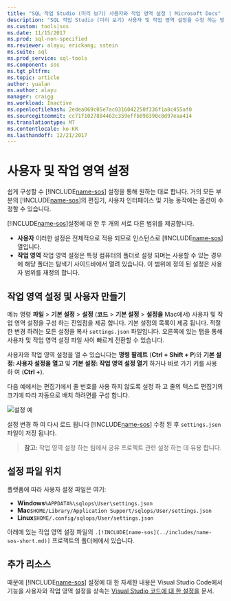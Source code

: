 ```yaml
---
title: "SQL 작업 Studio (미리 보기) 사용자와 작업 영역 설정 | Microsoft Docs"
description: "SQL 작업 Studio (미리 보기) 사용자 및 작업 영역 설정을 수정 하는 방법."
ms.custom: tools|sos
ms.date: 11/15/2017
ms.prod: sql-non-specified
ms.reviewer: alayu; erickang; sstein
ms.suite: sql
ms.prod_service: sql-tools
ms.component: sos
ms.tgt_pltfrm: 
ms.topic: article
author: yualan
ms.author: alayu
manager: craigg
ms.workload: Inactive
ms.openlocfilehash: 2edea069c05e7ac0316042250f336f1a8c455af0
ms.sourcegitcommit: cc71f1027884462c359effb898390c8d97eaa414
ms.translationtype: MT
ms.contentlocale: ko-KR
ms.lasthandoff: 12/21/2017
---
```

# <a name="user-and-workspace-settings"></a>사용자 및 작업 영역 설정

쉽게 구성할 수 [!INCLUDE[name-sos](../includes/name-sos-short.md)] 설정을 통해 원하는 대로 합니다. 거의 모든 부분의 [!INCLUDE[name-sos](../includes/name-sos-short.md)]의 편집기, 사용자 인터페이스 및 기능 동작에는 옵션이 수정할 수 있습니다.

[!INCLUDE[name-sos](../includes/name-sos-short.md)]설정에 대 한 두 개의 서로 다른 범위를 제공합니다.

* **사용자** 이러한 설정은 전체적으로 적용 되므로 인스턴스로 [!INCLUDE[name-sos](../includes/name-sos-short.md)] 열입니다.
* **작업 영역** 작업 영역 설정은 특정 컴퓨터의 폴더로 설정 되며는 사용할 수 있는 경우에 해당 폴더는 탐색기 사이드바에서 열려 있습니다. 이 범위에 정의 된 설정은 사용자 범위를 재정의 합니다.

## <a name="creating-user-and-workspace-settings"></a>작업 영역 설정 및 사용자 만들기

메뉴 명령 **파일** > **기본 설정** > **설정** (**코드**  >  **기본 설정** > **설정을** Mac에서) 사용자 및 작업 영역 설정을 구성 하는 진입점을 제공 합니다. 기본 설정의 목록이 제공 됩니다. 적절 한 변경 하려는 모든 설정을 복사 `settings.json` 파일입니다. 오른쪽에 있는 탭을 통해 사용자 및 작업 영역 설정 파일 사이 빠르게 전환할 수 있습니다.

사용자와 작업 영역 설정을 열 수 있습니다는 **명령 팔레트** (**Ctrl + Shift + P**)와 **기본 설정: 사용자 설정을 열고** 및  **기본 설정: 작업 영역 설정 열기** 하거나 바로 가기 키를 사용 하 여 (**Ctrl +**).

다음 예에서는 편집기에서 줄 번호를 사용 하지 않도록 설정 하 고 줄의 텍스트 편집기의 크기에 따라 자동으로 배치 하려면를 구성 합니다.

![설정 예](media/settings/sample-settings.png)

설정 변경 하 여 다시 로드 됩니다 [!INCLUDE[name-sos](../includes/name-sos-short.md)] 수정 된 후 `settings.json` 파일이 저장 됩니다.

>**참고:** 작업 영역 설정 하는 팀에서 공유 프로젝트 관련 설정 하는 데 유용 합니다.

## <a name="settings-file-locations"></a>설정 파일 위치

플랫폼에 따라 사용자 설정 파일은 여기:

* **Windows**`%APPDATA%\sqlops\User\settings.json`
* **Mac**`$HOME/Library/Application Support/sqlops/User/settings.json`
* **Linux**`$HOME/.config/sqlops/User/settings.json`

아래에 있는 작업 영역 설정 파일의 `.[!INCLUDE[name-sos](../includes/name-sos-short.md)]` 프로젝트의 폴더에에서 있습니다.


## <a name="additional-resources"></a>추가 리소스

때문에 [!INCLUDE[name-sos](../includes/name-sos-short.md)] 설정에 대 한 자세한 내용은 Visual Studio Code에서 기능을 사용자와 작업 영역 설정을 상속는 [Visual Studio 코드에 대 한 설정을](https://code.visualstudio.com/docs/getstarted/settings) 문서.